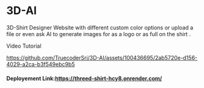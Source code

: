 # 3D-AI
3D-Shirt Designer Website with different custom color options or upload a file or even ask AI to generate images for as a logo or as full on the shirt .

Video Tutorial


https://github.com/TruecoderSri/3D-AI/assets/100436695/2ab5720e-d156-4029-a2ca-b3f549ebc9b5

#### Deployement Link:https://threed-shirt-hcy8.onrender.com/

